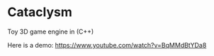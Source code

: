 # Cataclysm
Toy 3D game engine in (C++)

Here is a demo: https://www.youtube.com/watch?v=BqMMdBtYDa8
